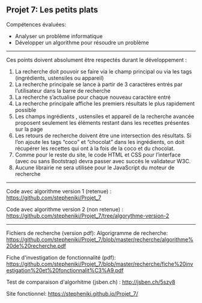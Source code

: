 ﻿Projet 7: Les petits plats
-------------------------------------------------------------------------------------------------------------------------------------------------------------------------
Compétences évaluées: 
- Analyser un problème informatique
- Développer un algorithme pour résoudre un problème
-------------------------------------------------------------------------------------------------------------------------------------------------------------------------
Ces points doivent absolument être respectés durant le développement :

1. La recherche doit pouvoir se faire via le champ principal ou via les tags (ingrédients,
ustensiles ou appareil)
2. La recherche principale se lance à partir de 3 caractères entrés par l’utilisateur dans la
barre de recherche
3. La recherche s’actualise pour chaque nouveau caractère entré
4. La recherche principale affiche les premiers résultats le plus rapidement possible
5. Les champs ingrédients , ustensiles et appareil de la recherche avancée proposent
seulement les éléments restant dans les recettes présentes sur la page
6. Les retours de recherche doivent être une intersection des résultats. Si l’on ajoute les
tags “coco” et “chocolat” dans les ingrédients, on doit récupérer les recettes qui ont à la
fois de la coco et du chocolat.
7. Comme pour le reste du site, le code HTML et CSS pour l’interface (avec ou sans
Bootstrap) devra passer avec succès le validateur W3C.
8. Aucune librairie ne sera utilisée pour le JavaScript du moteur de recherche
-----------------------------------------------------------------------------------------------------------------------------------------------------------------------
Code avec algorithme version 1 (retenue) : https://github.com/stepheniki/Projet_7 

Code avec algorithme version 2 (non retenue) : https://github.com/stepheniki/Projet_7/tree/algorythme-version-2

-----------------------------------------------------------------------------------------------------------------------------------------------------------------------

Fichiers de recherche (version pdf):
Algorigramme de recherche: https://github.com/stepheniki/Projet_7/blob/master/recherche/algorithme%20de%20recherche.pdf

Fiche d'investigation de fonctionnalité (pdf): https://github.com/stepheniki/Projet_7/blob/master/recherche/fiche%20investigation%20et%20fonctionnalit%C3%A9.pdf

Test de comparaison d'algorhitme (jsben.ch) : http://jsben.ch/5szy8

Site fonctionnel: https://stepheniki.github.io/Projet_7/
